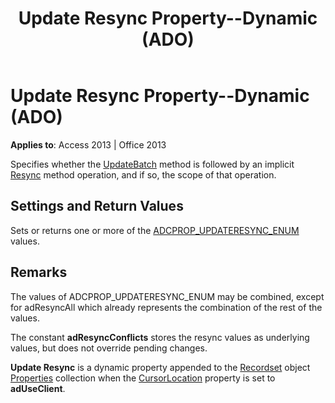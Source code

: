 ﻿---
title: Update Resync Property--Dynamic (ADO)
TOCTitle: Update Resync Property--Dynamic (ADO)
ms:assetid: 0af9cfd2-8042-65c9-cec6-77d2e7a88ad9
ms:mtpsurl: https://msdn.microsoft.com/library/JJ248842(v=office.15)
ms:contentKeyID: 48543166
ms.date: 09/18/2015
mtps_version: v=office.15
---

# Update Resync Property--Dynamic (ADO)


**Applies to**: Access 2013 | Office 2013

Specifies whether the [UpdateBatch](updatebatch-method-ado.md) method is followed by an implicit [Resync](resync-method-ado.md) method operation, and if so, the scope of that operation.

## Settings and Return Values

Sets or returns one or more of the [ADCPROP\_UPDATERESYNC\_ENUM](adcprop-updateresync-enum.md) values.

## Remarks

The values of ADCPROP\_UPDATERESYNC\_ENUM may be combined, except for adResyncAll which already represents the combination of the rest of the values.

The constant **adResyncConflicts** stores the resync values as underlying values, but does not override pending changes.

**Update Resync** is a dynamic property appended to the [Recordset](recordset-object-ado.md) object [Properties](properties-collection-ado.md) collection when the [CursorLocation](cursorlocation-property-ado.md) property is set to **adUseClient**.

